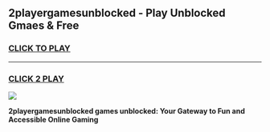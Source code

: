 
## 2playergamesunblocked - Play Unblocked Gmaes & Free
<h3>
<a href="https://news.freeplayer.one?title=2playergamesunblocked&ref=16F">CLICK TO PLAY</a></h3>
<hr>

<h3>
<a href="https://news.freeplayer.one?title=2playergamesunblocked&ref=16F">CLICK 2 PLAY</a>
  
</h3>

<a href="https://news.freeplayer.one?title=2playergamesunblocked&ref=16F/"><img src="https://clearcache.store/games.png"></a>


**2playergamesunblocked games unblocked: Your Gateway to Fun and Accessible Online Gaming**
